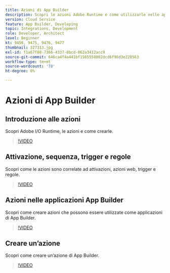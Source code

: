 ```yaml
---
title: Azioni di App Builder
description: Scopri le azioni Adobe Runtime e come utilizzarle nelle applicazioni App Builder.
version: Cloud Service
feature: App Builder, Developing
topic: Integrations, Development
role: Developer, Architect
level: Beginner
kt: 9456, 9475, 9476, 9477
thumbnail: 327313.jpg
exl-id: f1a67f80-7366-4337-8bcd-062a3412acc9
source-git-commit: 646ca4f4a441bf1565558002dcd6f96d3e228563
workflow-type: tm+mt
source-wordcount: '78'
ht-degree: 0%

---
```


# Azioni di App Builder

## Introduzione alle azioni

Scopri Adobe I/O Runtime, le azioni e come crearle.

>[!VIDEO](https://video.tv.adobe.com/v/339192/?quality=12&learn=on)

## Attivazione, sequenza, trigger e regole

Scopri come le azioni sono correlate ad attivazioni, azioni web, trigger e regole.

>[!VIDEO](https://video.tv.adobe.com/v/339193/?quality=12&learn=on)

## Azioni nelle applicazioni App Builder

Scopri come creare azioni che possono essere utilizzate come applicazioni di App Builder.

>[!VIDEO](https://video.tv.adobe.com/v/339194/?quality=12&learn=on)

## Creare un’azione

Scopri come creare un’azione di App Builder.

>[!VIDEO](https://video.tv.adobe.com/v/339195/?quality=12&learn=on)
